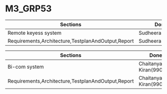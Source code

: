 # M3_GRP53

| Sections |  Done By |
|----------|----------|
| Remote keyess system| Sudheera(99007451)|
   Requirements,Architecture,TestplanAndOutput,Report| Sudheera(99007451)|
   
   
   | Sections |  Done By |
|----------|----------|
| Bi-com system| Chaitanya Kiran(99007797)|
   Requirements,Architecture,TestplanAndOutput,Report |Chaitanya Kiran(99007797)|
   
